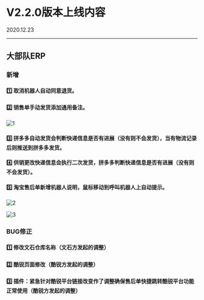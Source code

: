 # V2.2.0版本上线内容

2020.12.23

------

## 大部队ERP

### 新增

#### 1️⃣  取消机器人自动同意退货。

#### 2️⃣  销售单手动发货添加通用备注。

![1](https://luim-public.oss-cn-zhangjiakou.aliyuncs.com/release_docs/v2.2.0/1.png)

#### 3️⃣  拼多多自动发货会判断快递信息是否有进展（没有则不会发货），当有物流记录后则推送到拼多多发货。

#### 4️⃣  供销更改快递信息会执行二次发货，拼多多判断快递信息是否有进展（没有则不会发货）。

#### 5️⃣  淘宝售后单新增机器人说明，鼠标移动到呼叫机器人上自动提示。

![2](https://luim-public.oss-cn-zhangjiakou.aliyuncs.com/release_docs/v2.2.0/2.png)

![3](https://luim-public.oss-cn-zhangjiakou.aliyuncs.com/release_docs/v2.2.0/3.png)







### BUG修正

#### 1️⃣  修改文石仓库名称（文石方发起的调整）

#### 2️⃣  酷锐页面修改（酷锐方发起的调整）

#### 3️⃣  插件：紧急针对酷锐平台链接改变作了调整确保售后单快捷跳转酷锐平台功能正常使用（酷锐方发起的调整）



